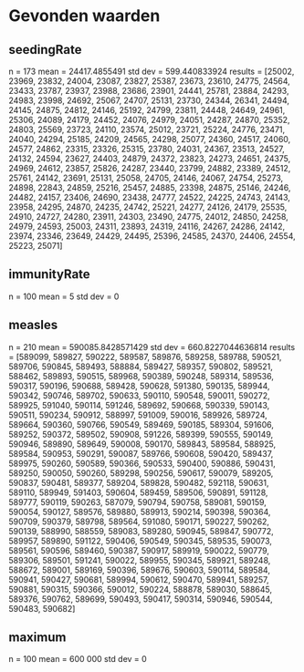 # Gevonden waarden
## seedingRate
n = 173
mean = 24417.4855491
std dev = 599.440833924
results = \[25002, 23969, 23832, 24004, 23087, 23827, 25387, 23673, 23610, 24775, 24564, 23433, 23787, 23937, 23988, 23686, 23901, 24441, 25781, 23884, 24293, 24983, 23998, 24692, 25067, 24707, 25131, 23730, 24344, 26341, 24494, 24145, 24875, 24812, 24146, 25192, 24799, 23811, 24448, 24649, 24961, 25306, 24089, 24179, 24452, 24076, 24979, 24051, 24287, 24870, 25352, 24803, 25569, 23723, 24110, 23574, 25012, 23721, 25224, 24776, 23471, 24040, 24294, 25185, 24209, 24565, 24298, 25077, 24360, 24517, 24060, 24577, 24862, 23315, 23326, 25315, 23780, 24031, 24367, 23513, 24527, 24132, 24594, 23627, 24403, 24879, 24372, 23823, 24273, 24651, 24375, 24969, 24612, 23857, 25826, 24287, 23440, 23799, 24882, 23389, 24512, 25761, 24142, 23691, 25131, 25058, 24705, 24146, 24067, 24754, 25273, 24898, 22843, 24859, 25216, 25457, 24885, 23398, 24875, 25146, 24246, 24482, 24157, 23406, 24690, 23438, 24777, 24522, 24225, 24743, 24143, 23958, 24295, 24870, 24235, 24742, 25221, 24277, 24126, 24179, 25535, 24910, 24727, 24280, 23911, 24303, 23490, 24775, 24012, 24850, 24258, 24979, 24593, 25003, 24311, 23893, 24319, 24116, 24267, 24286, 24142, 23974, 23346, 23649, 24429, 24495, 25396, 24585, 24370, 24406, 24554, 25223, 25071\]



## immunityRate
n = 100
mean = 5
std dev = 0

## measles
n = 210
mean = 590085.8428571429
std dev = 660.8227044636814
results = \[589099, 589827, 590222, 589587, 589876, 589258, 589788, 590521, 589706, 590845, 589493, 588884, 589427, 589357, 590802, 589521, 588462, 589893, 590515, 589968, 590389, 590248, 589314, 589536, 590317, 590196, 590688, 589428, 590628, 591380, 590135, 589944, 590342, 590746, 589702, 590633, 590110, 590548, 590011, 590272, 589925, 591040, 590114, 591246, 589692, 590668, 590339, 590143, 590511, 590234, 590912, 588997, 591009, 590016, 589926, 589724, 589664, 590360, 590766, 590549, 589469, 590185, 589304, 591606, 589252, 590372, 589502, 590908, 591226, 589399, 590555, 590149, 590946, 589890, 589649, 590008, 590170, 589843, 589584, 588925, 589584, 590953, 590291, 590087, 589766, 590608, 590420, 589437, 589975, 590260, 590589, 590366, 590533, 590400, 590886, 590431, 589250, 590050, 590260, 589298, 590256, 590617, 590079, 589205, 590837, 590481, 589377, 589204, 589828, 590482, 592118, 590631, 589110, 589949, 591403, 590604, 589459, 589506, 590891, 591128, 589777, 590119, 590263, 587079, 590794, 590758, 589081, 590159, 590054, 590127, 589576, 589880, 589913, 590214, 590398, 590364, 590709, 590379, 589798, 589564, 591080, 590171, 590227, 590262, 590139, 588990, 588559, 589083, 589280, 590945, 589847, 590772, 589957, 589890, 591122, 590406, 590549, 590345, 589535, 590073, 589561, 590596, 589460, 590387, 590917, 589919, 590022, 590779, 589306, 589501, 591241, 590022, 589955, 590345, 589921, 589248, 588672, 589001, 589169, 590396, 589676, 590603, 590114, 589584, 590941, 590427, 590681, 589994, 590612, 590470, 589941, 589257, 590881, 590315, 590366, 590012, 590224, 588878, 589030, 588645, 589376, 590762, 589699, 590493, 590417, 590314, 590946, 590544, 590483, 590682\]

## maximum
n = 100
mean = 600 000
std dev = 0
